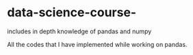 # data-science-course-
includes in depth knowledge of pandas and numpy 

All the codes that I have implemented while working on pandas.
